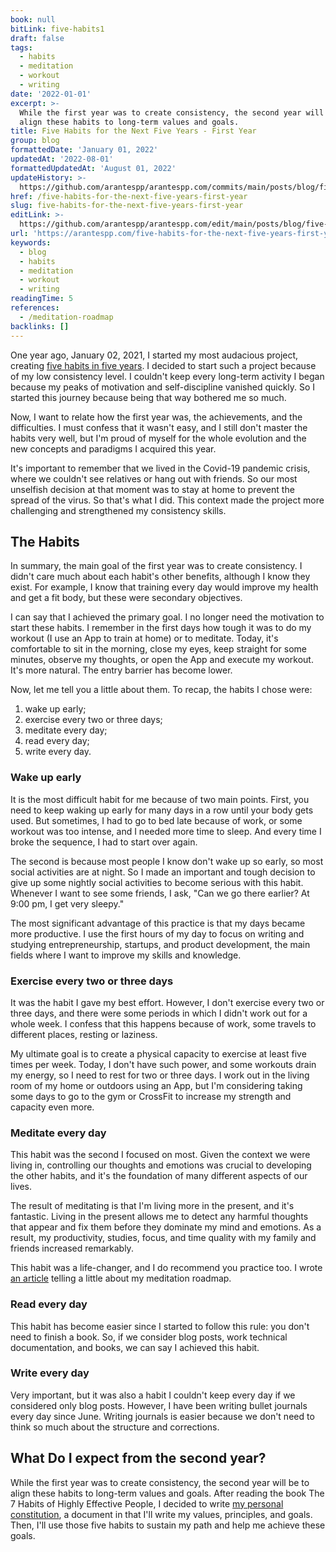 ```yaml
---
book: null
bitLink: five-habits1
draft: false
tags:
  - habits
  - meditation
  - workout
  - writing
date: '2022-01-01'
excerpt: >-
  While the first year was to create consistency, the second year will be to
  align these habits to long-term values and goals.
title: Five Habits for the Next Five Years - First Year
group: blog
formattedDate: 'January 01, 2022'
updatedAt: '2022-08-01'
formattedUpdatedAt: 'August 01, 2022'
updateHistory: >-
  https://github.com/arantespp/arantespp.com/commits/main/posts/blog/five-habits-for-the-next-five-years-first-year.md
href: /five-habits-for-the-next-five-years-first-year
slug: five-habits-for-the-next-five-years-first-year
editLink: >-
  https://github.com/arantespp/arantespp.com/edit/main/posts/blog/five-habits-for-the-next-five-years-first-year.md
url: 'https://arantespp.com/five-habits-for-the-next-five-years-first-year'
keywords:
  - blog
  - habits
  - meditation
  - workout
  - writing
readingTime: 5
references:
  - /meditation-roadmap
backlinks: []
---
```


One year ago, January 02, 2021, I started my most audacious project, creating [five habits in five years](/five-habits). I decided to start such a project because of my low consistency level. I couldn't keep every long-term activity I began because my peaks of motivation and self-discipline vanished quickly. So I started this journey because being that way bothered me so much.

Now, I want to relate how the first year was, the achievements, and the difficulties. I must confess that it wasn't easy, and I still don't master the habits very well, but I'm proud of myself for the whole evolution and the new concepts and paradigms I acquired this year.

It's important to remember that we lived in the Covid-19 pandemic crisis, where we couldn't see relatives or hang out with friends. So our most unselfish decision at that moment was to stay at home to prevent the spread of the virus. So that's what I did. This context made the project more challenging and strengthened my consistency skills.

## The Habits

In summary, the main goal of the first year was to create consistency. I didn't care much about each habit's other benefits, although I know they exist. For example, I know that training every day would improve my health and get a fit body, but these were secondary objectives.

I can say that I achieved the primary goal. I no longer need the motivation to start these habits. I remember in the first days how tough it was to do my workout (I use an App to train at home) or to meditate. Today, it's comfortable to sit in the morning, close my eyes, keep straight for some minutes, observe my thoughts, or open the App and execute my workout. It's more natural. The entry barrier has become lower.

Now, let me tell you a little about them. To recap, the habits I chose were:

1. wake up early;
1. exercise every two or three days;
1. meditate every day;
1. read every day;
1. write every day.

### Wake up early

It is the most difficult habit for me because of two main points. First, you need to keep waking up early for many days in a row until your body gets used. But sometimes, I had to go to bed late because of work, or some workout was too intense, and I needed more time to sleep. And every time I broke the sequence, I had to start over again.

The second is because most people I know don't wake up so early, so most social activities are at night. So I made an important and tough decision to give up some nightly social activities to become serious with this habit. Whenever I want to see some friends, I ask, "Can we go there earlier? At 9:00 pm, I get very sleepy."

The most significant advantage of this practice is that my days became more productive. I use the first hours of my day to focus on writing and studying entrepreneurship, startups, and product development, the main fields where I want to improve my skills and knowledge.

### Exercise every two or three days

It was the habit I gave my best effort. However, I don't exercise every two or three days, and there were some periods in which I didn't work out for a whole week. I confess that this happens because of work, some travels to different places, resting or laziness.

My ultimate goal is to create a physical capacity to exercise at least five times per week. Today, I don't have such power, and some workouts drain my energy, so I need to rest for two or three days. I work out in the living room of my home or outdoors using an App, but I'm considering taking some days to go to the gym or CrossFit to increase my strength and capacity even more.

### Meditate every day

This habit was the second I focused on most. Given the context we were living in, controlling our thoughts and emotions was crucial to developing the other habits, and it's the foundation of many different aspects of our lives.

The result of meditating is that I'm living more in the present, and it's fantastic. Living in the present allows me to detect any harmful thoughts that appear and fix them before they dominate my mind and emotions. As a result, my productivity, studies, focus, and time quality with my family and friends increased remarkably.

This habit was a life-changer, and I do recommend you practice too. I wrote [an article](/meditation-roadmap) telling a little about my meditation roadmap.

### Read every day

This habit has become easier since I started to follow this rule: you don't need to finish a book. So, if we consider blog posts, work technical documentation, and books, we can say I achieved this habit.

### Write every day

Very important, but it was also a habit I couldn't keep every day if we considered only blog posts. However, I have been writing bullet journals every day since June. Writing journals is easier because we don't need to think so much about the structure and corrections.

## What Do I expect from the second year?

While the first year was to create consistency, the second year will be to align these habits to long-term values and goals. After reading the book The 7 Habits of Highly Effective People, I decided to write [my personal constitution](/my-personal-constitution), a document in that I'll write my values, principles, and goals. Then, I'll use those five habits to sustain my path and help me achieve these goals.

